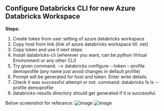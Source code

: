 ## Configure Databricks CLI for new Azure Databricks Workspace

**Steps:**
1. Create token from user setting of azure databricks workspace
2. Copy host from link (link of azure databricks workspace till .net)
3. Copy token and use it next steps
4. Install databricks-cli (wherever you want, can be python Virtual Environment or any other CLI)
5. Try given command. --> databricks configure --token --profile demoprofile (any name just avoid changes in default profile)
6. Prompt will be generated for host and token. Enter write details.
7. Check it was successful attempt or not. command: databricks fs ls --profile demoprofile
8. databricks-results directory should get generated if it is successful.


Below screenshot for referance:
![image](https://user-images.githubusercontent.com/48403668/148761924-91a1aba3-cfa8-482e-9eec-60e112fa7470.png)
![image](https://user-images.githubusercontent.com/48403668/148761969-d8408fe9-0a9a-499e-a83e-a3fdd28160ae.png)
